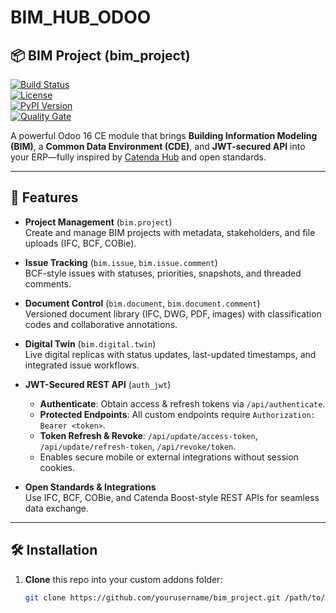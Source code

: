 # BIM_HUB_ODOO
## 📦 BIM Project (bim_project)

[![Build Status](https://img.shields.io/badge/build-passing-brightgreen)](https://github.com/yourusername/bim_project/actions)  
[![License](https://img.shields.io/badge/license-AGPL--3.0-blue)](https://www.gnu.org/licenses/agpl-3.0.en.html)  
[![PyPI Version](https://img.shields.io/pypi/v/odoo16-bim_project)](https://pypi.org/project/odoo16-bim_project)  
[![Quality Gate](https://img.shields.io/codecov/c/github/yourusername/bim_project)](https://codecov.io/github/yourusername/bim_project)  

A powerful Odoo 16 CE module that brings **Building Information Modeling (BIM)**, a **Common Data Environment (CDE)**, and **JWT-secured API** into your ERP—fully inspired by [Catenda Hub](https://catenda.com) and open standards.

---

## 🚀 Features

- **Project Management** (`bim.project`)  
  Create and manage BIM projects with metadata, stakeholders, and file uploads (IFC, BCF, COBie).

- **Issue Tracking** (`bim.issue`, `bim.issue.comment`)  
  BCF-style issues with statuses, priorities, snapshots, and threaded comments.

- **Document Control** (`bim.document`, `bim.document.comment`)  
  Versioned document library (IFC, DWG, PDF, images) with classification codes and collaborative annotations.

- **Digital Twin** (`bim.digital.twin`)  
  Live digital replicas with status updates, last-updated timestamps, and integrated issue workflows.

- **JWT-Secured REST API** (`auth_jwt`)  
  - **Authenticate**: Obtain access & refresh tokens via `/api/authenticate`.  
  - **Protected Endpoints**: All custom endpoints require `Authorization: Bearer <token>`.  
  - **Token Refresh & Revoke**: `/api/update/access-token`, `/api/update/refresh-token`, `/api/revoke/token`.  
  - Enables secure mobile or external integrations without session cookies.

- **Open Standards & Integrations**  
  Use IFC, BCF, COBie, and Catenda Boost-style REST APIs for seamless data exchange.

---

## 🛠️ Installation

1. **Clone** this repo into your custom addons folder:  
   ```bash
   git clone https://github.com/yourusername/bim_project.git /path/to/odoo/addons_custom/bim_project
